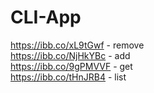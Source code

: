 # CLI-App

https://ibb.co/xL9tGwf - remove <br/> 
https://ibb.co/NjHkYBc - add<br/> 
https://ibb.co/9gPMVVF - get<br/> 
https://ibb.co/tHnJRB4 - list
